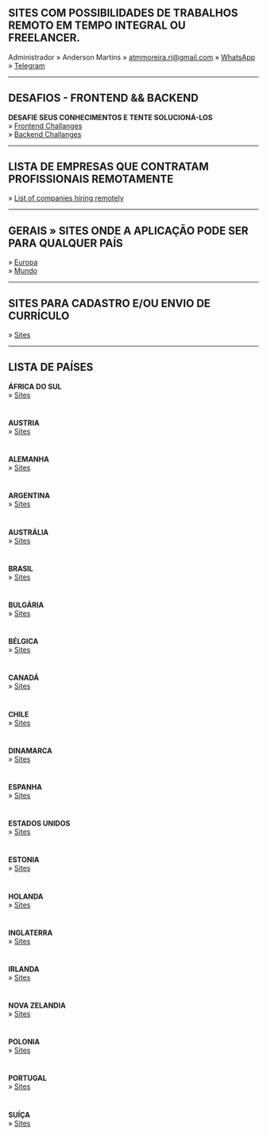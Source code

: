 ## SITES COM POSSIBILIDADES DE TRABALHOS REMOTO EM TEMPO INTEGRAL OU FREELANCER.
<!-- Unwatch 38 Star 172 fork 40 -->

Administrador » Anderson Martins » [atmmoreira.rj@gmail.com](mailto:atmmoreira.rj@gmail.com) » [WhatsApp](https://api.whatsapp.com/send?phone=5521992890362) » [Telegram](https://telegram.me/atmmoreira)

---

## DESAFIOS - FRONTEND && BACKEND

**DESAFIE SEUS CONHECIMENTOS E TENTE SOLUCIONÁ-LOS**\
» [Frontend Challanges](https://github.com/felipefialho/frontend-challenges)\
» [Backend Challanges](https://github.com/CollabCodeTech/backend-challenges)

---

## LISTA DE EMPRESAS QUE CONTRATAM PROFISSIONAIS REMOTAMENTE

» [List of companies hiring remotely](https://docs.google.com/spreadsheets/d/1wZEx8plCn2cAHo9TY5Z5NGb3VBjuvkupSZ1miLM8cEQ/edit#gid=397298860)

---

## GERAIS » SITES ONDE A APLICAÇÃO PODE SER PARA QUALQUER PAÍS

» [Europa](europa.md)\
» [Mundo](mundo.md)

---

## SITES PARA CADASTRO E/OU ENVIO DE CURRÍCULO

» [Sites](sites.md)

---

## LISTA DE PAÍSES

**ÁFRICA DO SUL**\
» [Sites](paises/africadosul/africadosul.md)

#

**AUSTRIA**\
» [Sites](paises/austria/austria.md)

#

**ALEMANHA**\
» [Sites](paises/alemanha/alemanha.md)

#

**ARGENTINA**\
» [Sites](paises/argentina/argentina.md)

#

**AUSTRÁLIA**\
» [Sites](paises/australia/australia.md)

#

**BRASIL**\
» [Sites](paises/brasil/brasil.md)

#

**BULGÁRIA**\
» [Sites](paises/bulgaria/bulgaria.md)

#

**BÉLGICA**\
» [Sites](paises/belgica/belgica.md)

#

**CANADÁ**\
» [Sites](paises/canada/canada.md)

#

**CHILE**\
» [Sites](paises/chile/chile.md)

#

**DINAMARCA**\
» [Sites](paises/dinamarca/dinamarca.md)

#

**ESPANHA**\
» [Sites](paises/espanha/espanha.md)

#

**ESTADOS UNIDOS**\
» [Sites](paises/eua/eua.md)

#

**ESTONIA**\
» [Sites](paises/estonia/estonia.md)

#

**HOLANDA**\
» [Sites](paises/holanda/holanda.md)

#

**INGLATERRA**\
» [Sites](paises/inglaterra/inglaterra.md)

#

**IRLANDA**\
» [Sites](paises/irlanda/irlanda.md)

#

**NOVA ZELANDIA**\
» [Sites](paises/novazelandia/nova-zelandia.md)

#

**POLONIA**\
» [Sites](paises/polonia/polonia.md)

#

**PORTUGAL**\
» [Sites](paises/portugal/portugal.md)

#

**SUÍÇA**\
» [Sites](paises/suica/suica.md)
